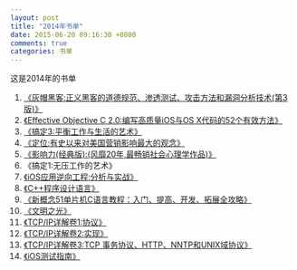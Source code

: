 ```yaml
---
layout: post
title: "2014年书单"
date: 2015-06-20 09:16:30 +0800
comments: true
categories: 书单
---
```

这是2014年的书单
<!--more-->
1. [《灰帽黑客:正义黑客的道德规范、渗透测试、攻击方法和漏洞分析技术(第3版)》](http://www.amazon.cn/gp/product/B009ZR5P2M/ref=as_li_ss_tl?ie=UTF8&camp=536&creative=3132&creativeASIN=B009ZR5P2M&linkCode=as2&tag=robinwu-23)
2. [《Effective Objective C 2.0:编写高质量iOS与OS X代码的52个有效方法》](http://www.amazon.cn/gp/product/B00IDSGY06/ref=as_li_ss_tl?ie=UTF8&camp=536&creative=3132&creativeASIN=B00IDSGY06&linkCode=as2&tag=robinwu-23)
3. [《搞定3:平衡工作与生活的艺术》](http://www.amazon.cn/gp/product/B0075ZZBJ8/ref=as_li_ss_tl?ie=UTF8&camp=536&creative=3132&creativeASIN=B0075ZZBJ8&linkCode=as2&tag=robinwu-23)
4. [《定位:有史以来对美国营销影响最大的观念》](http://www.amazon.cn/gp/product/B004IPRAOM/ref=as_li_ss_tl?ie=UTF8&camp=536&creative=3132&creativeASIN=B004IPRAOM&linkCode=as2&tag=robinwu-23)
5. [《影响力(经典版):(风靡20年,最畅销社会心理学作品)》](http://www.amazon.cn/gp/product/B0044KME2E/ref=as_li_ss_tl?ie=UTF8&camp=536&creative=3132&creativeASIN=B0044KME2E&linkCode=as2&tag=robinwu-23)
6. 《搞定1:无压工作的艺术》
7. [《iOS应用逆向工程:分析与实战》](http://www.amazon.cn/gp/product/B00HQW9AA6/ref=as_li_ss_tl?ie=UTF8&camp=536&creative=3132&creativeASIN=B00HQW9AA6&linkCode=as2&tag=robinwu-23)
8. [《C++程序设计语言》](http://www.amazon.cn/gp/product/B003EIKI0C/ref=as_li_ss_tl?ie=UTF8&camp=536&creative=3132&creativeASIN=B003EIKI0C&linkCode=as2&tag=robinwu-23)
9. [《新概念51单片机C语言教程：入门、提高、开发、拓展全攻略》](http://www.amazon.cn/gp/product/B00FIMWI14/ref=as_li_ss_tl?ie=UTF8&camp=536&creative=3132&creativeASIN=B00FIMWI14&linkCode=as2&tag=robinwu-23)
10. [《文明之光》](http://www.amazon.cn/gp/product/B00QIIBFQQ/ref=as_li_ss_tl?ie=UTF8&camp=536&creative=3132&creativeASIN=B00QIIBFQQ&linkCode=as2&tag=robinwu-23)
11. [《TCP/IP详解卷1:协议》](http://www.amazon.cn/gp/product/B00116OTVS/ref=as_li_ss_tl?ie=UTF8&camp=536&creative=3132&creativeASIN=B00116OTVS&linkCode=as2&tag=robinwu-23)
12. [《TCP/IP详解卷2:实现》](http://www.amazon.cn/gp/product/B002FB7KG4/ref=as_li_ss_tl?ie=UTF8&camp=536&creative=3132&creativeASIN=B002FB7KG4&linkCode=as2&tag=robinwu-23)
13. [《TCP/IP详解卷3:TCP 事务协议、HTTP、NNTP和UNIX域协议》](http://www.amazon.cn/gp/product/B00XJ2L3RK/ref=as_li_ss_tl?ie=UTF8&camp=536&creative=3132&creativeASIN=B00XJ2L3RK&linkCode=as2&tag=robinwu-23)
14. [《iOS测试指南》](http://www.amazon.cn/gp/product/B00JPVNFKM/ref=as_li_ss_tl?ie=UTF8&camp=536&creative=3132&creativeASIN=B00JPVNFKM&linkCode=as2&tag=robinwu-23)